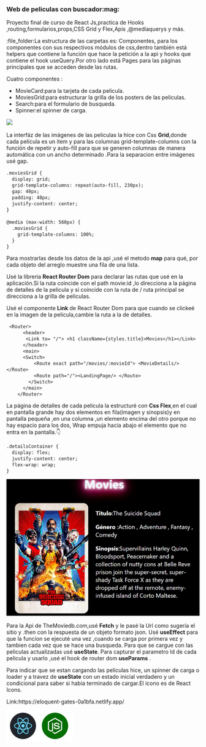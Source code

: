 <h3>Web de peliculas con buscador:mag:</h3>

Proyecto final de curso de React Js,practica de Hooks ,routing,formularios,props,CSS Grid y Flex,Apis ,@mediaquerys y más.
<p>:file_folder:La estructura de las carpetas es: Componentes, para los componentes con sus respectivos módulos de css,dentro también está helpers que contiene la función que hace la petición a la api y hooks que contiene el hook useQuery.Por otro lado está Pages para las páginas principales que se acceden desde las rutas. </p>
Cuatro componentes :
<ul>
  <li>MovieCard:para la tarjeta de cada pelicula. </li>
  <li>MoviesGrid:para estructurar la grilla de los posters de las peliculas.</li>
  <li>Search:para el formulario de busqueda.</li>
  <li>Spinner:el spinner de carga.</li>
</ul>

![](src/img/movie.gif)

La interfáz de las imágenes de las peliculas la hice con Css <strong>Grid</strong>,donde cada película es un item y para las columnas grid-template-columns con la función de repetir y auto-fill para que se generen columnas de manera automática con un ancho determinado .Para la separacion entre imágenes usé gap.

```
.moviesGrid {
  display: grid;
  grid-template-columns: repeat(auto-fill, 230px);
  gap: 40px;
  padding: 40px;
  justify-content: center;
}

@media (max-width: 560px) {
  .moviesGrid {
    grid-template-columns: 100%;
  }
}
```
<p>Para mostrarlas desde los datos de la api ,usé el metodo <strong>map</strong> para qué, por cada objeto del arreglo muestre una fila de una lista.</p>
Usé la libreria <strong>React Router Dom</strong> para declarar las rutas que usé en la aplicación.Sí la ruta coincide con el path movie:id ,lo direcciona a la página de detalles de la pelicula y si coincide con la ruta de / ruta principal se direcciona a la grilla de peliculas.
<p>Usé el componente <strong>Link</strong> de React Router Dom para que cuando se clickeé en la imagen de la pelicula,cambie la ruta a la de detalles. </p>

```
 <Router>
      <header> 
       <Link to= "/"> <h1 className={styles.title}>Movies</h1></Link>
      </header>
      <main>
      <Switch>
          <Route exact path="/movies/:movieId"> <MovieDetails/></Route>
          <Route path="/"><LandingPage/> </Route>        
        </Switch>
      </main>
    </Router>
```
La página de detalles de cada pelicula la estructuré con <strong>Css Flex</strong>,en el cual en pantalla grande hay dos elementos en fila(imagen y sinopsis)y en pantalla pequeña ,en una columna ,un elemento encima del otro porque no hay espacio para los dos, Wrap empuja hacia abajo el elemento que no entra en la pantalla.:point_down:	

```
.detailsContainer {
  display: flex;
  justify-content: center;
  flex-wrap: wrap;
}
```

![](src/img/moviedos.jpg)

Para la Api de TheMoviedb.com,usé <strong>Fetch</strong> y le pasé la Url como sugería el sitio y .then con la respuesta de  un objeto formato json. Usé  <strong>useEffect</strong> para que la funcion se ejecuté una vez ,cuando se carga por primera vez y tambien cada vez que se hace una busqueda.
Para que se cargue con las peliculas actualizadas usé <strong>useState</strong>.
Para capturar el parametro Id de cada pelicula y usarlo  ,usé el hook de router dom <strong>useParams</strong> .
<p>Para indicar que se estan cargando las peliculas hice, un spinner de carga o loader y a travez de <strong>useState</strong> con un estado inicial verdadero y un condicional para saber si habia terminado de cargar.El icono es de React Icons.</p> 
Link:https://eloquent-gates-0a1bfa.netlify.app/

![](src/img/ReactNode.jpg)

